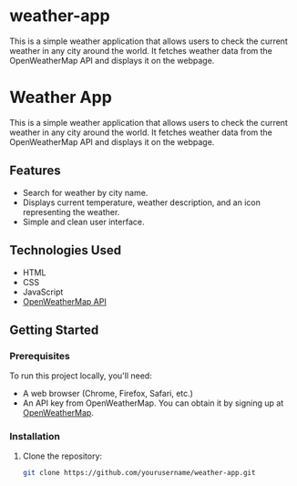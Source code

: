 # weather-app
This is a simple weather application that allows users to check the current weather in any city around the world. It fetches weather data from the OpenWeatherMap API and displays it on the webpage.
# Weather App

This is a simple weather application that allows users to check the current weather in any city around the world. It fetches weather data from the OpenWeatherMap API and displays it on the webpage.

## Features

- Search for weather by city name.
- Displays current temperature, weather description, and an icon representing the weather.
- Simple and clean user interface.

## Technologies Used

- HTML
- CSS
- JavaScript
- [OpenWeatherMap API](https://openweathermap.org/api)

## Getting Started

### Prerequisites

To run this project locally, you'll need:

- A web browser (Chrome, Firefox, Safari, etc.)
- An API key from OpenWeatherMap. You can obtain it by signing up at [OpenWeatherMap](https://home.openweathermap.org/users/sign_up).

### Installation

1. Clone the repository:
   ```bash
   git clone https://github.com/yourusername/weather-app.git
